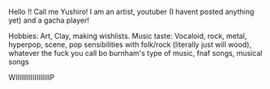 Hello !! Call me Yushiro! I am an artist, youtuber (I havent posted anything yet) and a gacha player!



Hobbies: Art, Clay, making wishlists.
Music taste: Vocaloid, rock, metal, hyperpop, scene, pop sensibilities with folk/rock (literally just will wood), whatever the fuck you call bo burnham's type of music, fnaf songs, musical
songs




WIIIIIIIIIIIIIIIIIIP
